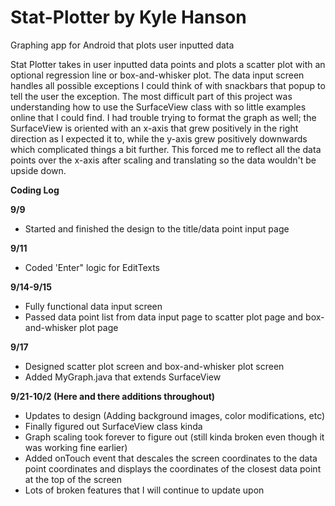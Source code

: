 # Stat-Plotter by Kyle Hanson
Graphing app for Android that plots user inputted data

Stat Plotter takes in user inputted data points and plots a scatter plot with an optional regression line or box-and-whisker plot. The data input screen handles all possible exceptions I could think of with snackbars that popup to tell the user the exception. The most difficult part of this project was understanding how to use the SurfaceView class with so little examples online that I could find. I had trouble trying to format the graph as well; the SurfaceView is oriented with an x-axis that grew positively in the right direction as I expected it to, while the y-axis grew positively downwards which complicated things a bit further. This forced me to reflect all the data points over the x-axis after scaling and translating so the data wouldn't be upside down.

**Coding Log**

**9/9**
- Started and finished the design to the title/data point input page

**9/11**
- Coded 'Enter" logic for EditTexts

**9/14-9/15**
- Fully functional data input screen
- Passed data point list from data input page to scatter plot page and box-and-whisker plot page

**9/17**
- Designed scatter plot screen and box-and-whisker plot screen
- Added MyGraph.java that extends SurfaceView

**9/21-10/2 (Here and there additions throughout)**
- Updates to design (Adding background images, color modifications, etc)
- Finally figured out SurfaceView class kinda
- Graph scaling took forever to figure out (still kinda broken even though it was working fine earlier)
- Added onTouch event that descales the screen coordinates to the data point coordinates and displays the coordinates of the closest data point at the top of the screen
- Lots of broken features that I will continue to update upon